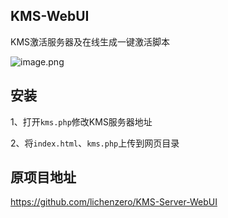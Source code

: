 ## KMS-WebUI

KMS激活服务器及在线生成一键激活脚本

![image.png](https://qmc.me/2020/04/04/6194e784eef2c.png)

## 安装

1、打开`kms.php`修改KMS服务器地址

2、将`index.html`、`kms.php`上传到网页目录

## 原项目地址

https://github.com/lichenzero/KMS-Server-WebUI